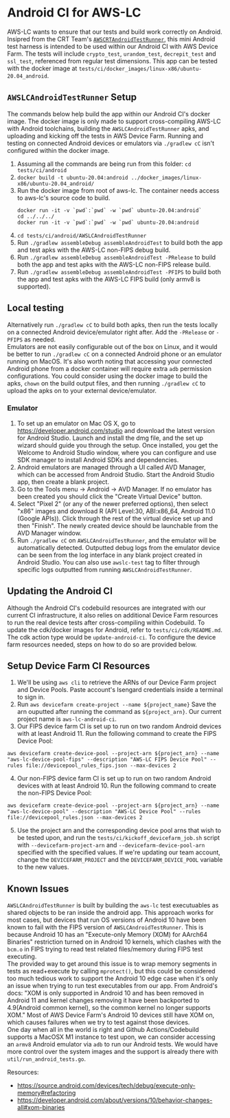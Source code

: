 # Android CI for AWS-LC
AWS-LC wants to ensure that our tests and build work correctly on Android. Insipred from the CRT Team's [`AWSCRTAndroidTestRunner`](https://github.com/awslabs/aws-c-common/tree/main/AWSCRTAndroidTestRunner), this mini Android test harness is intended to be used within our Android CI with AWS Device Farm. The tests will include `crypto_test`, `urandom_test`, `decrepit_test` and `ssl_test`, referenced from regular test dimensions. This app can be tested with the docker image at `tests/ci/docker_images/linux-x86/ubuntu-20.04_android`.

## `AWSLCAndroidTestRunner` Setup
The commands below help build the app within our Android CI's docker image. The docker image is only made to support cross-compiling AWS-LC with Android toolchains, building the `AWSLCAndroidTestRunner` apks, and uploading and kicking off the tests in AWS Device Farm. Running and testing on connected Android devices or emulators via `./gradlew cC` isn't configured within the docker image.
1. Assuming all the commands are being run from this folder: `cd tests/ci/android`
2. `docker build -t ubuntu-20.04:android ../docker_images/linux-x86/ubuntu-20.04_android/`
3. Run the docker image from root of aws-lc. The container needs access to aws-lc's source code to build.
   ```
   docker run -it -v `pwd`:`pwd` -w `pwd` ubuntu-20.04:android`
   cd ../../../
   docker run -it -v `pwd`:`pwd` -w `pwd` ubuntu-20.04:android
   ```
4. `cd tests/ci/android/AWSLCAndroidTestRunner`
5. Run `./gradlew assembleDebug assembleAndroidTest` to build both the app and test apks with the AWS-LC non-FIPS debug build.
6. Run `./gradlew assembleDebug assembleAndroidTest -PRelease` to build both the app and test apks with the AWS-LC non-FIPS release build.
7. Run `./gradlew assembleDebug assembleAndroidTest -PFIPS` to build both the app and test apks with the AWS-LC FIPS build (only armv8 is supported).

## Local testing
Alternatively run `./gradlew cC` to build both apks, then run the tests locally on a connected Android device/emulator right after. Add the `-PRelease` or `-PFIPS` as needed.\
Emulators are not easily configurable out of the box on Linux, and it would be better to run `./gradlew cC` on a connected Android phone or an emulator running on MacOS. It's also worth noting that accessing your connected Android phone from a docker container will require extra `adb` permission configurations. You could consider using the docker image to build the apks, `chown` on the build output files, and then running `./gradlew cC` to upload the apks on to your external device/emulator.

### Emulator
1. To set up an emulator on Mac OS X, go to https://developer.android.com/studio and download the latest version for Android Studio. Launch and install the dmg file, and the set up wizard should guide you through the setup. Once installed, you get the Welcome to Android Studio window, where you can configure and use SDK manager to install Android SDKs and dependencies.
2. Android emulators are managed through a UI called AVD Manager, which can be accessed from Android Studio. Start the Android Studio app, then create a blank project.
3. Go to the Tools menu -> Android -> AVD Manager. If no emulator has been created you should click the "Create Virtual Device" button.
4. Select "Pixel 2" (or any of the newer preferred options), then select "x86" images and download R (API Level:30, ABI:x86_64, Android 11.0 (Google APIs)). Click through the rest of the virtual device set up and then "Finish". The newly created device should be launchable from the AVD Manager window.
5. Run `./gradlew cC` on `AWSLCAndroidTestRunner`, and the emulator will be automatically detected. Outputted debug logs from the emulator device can be seen from the log interface in any blank project created in Android Studio. You can also use `awslc-test` tag to filter through specific logs outputted from running `AWSLCAndroidTestRunner`.

## Updating the Android CI
Although the Android CI's codebuild resources are integrated with our current CI infrastructure, it also relies on additional Device Farm resources to run the real device tests after cross-compiling within Codebuild. To update the cdk/docker images for Android, refer to `tests/ci/cdk/README.md`. The cdk action type would be `update-android-ci`. To configure the device farm resources needed, steps on how to do so are provided below.

## Setup Device Farm CI Resources
1. We'll be using `aws cli` to retrieve the ARNs of our Device Farm project and Device Pools. Paste account's Isengard credentials inside a terminal to sign in. 
2. Run `aws devicefarm create-project --name ${project_name}` Save the arn ouputted after running the command as `${project_arn}`. Our current project name is `aws-lc-android-ci`.
3. Our FIPS device farm CI is set up to run on two random Android devices with at least Android 11. Run the following command to create the FIPS Device Pool: 
```
aws devicefarm create-device-pool --project-arn ${project_arn} --name "aws-lc-device-pool-fips" --description "AWS-LC FIPS Device Pool" --rules file://devicepool_rules_fips.json --max-devices 2
```
4. Our non-FIPS device farm CI is set up to run on two random Android devices with at least Android 10. Run the following command to create the non-FIPS Device Pool: 
```
aws devicefarm create-device-pool --project-arn ${project_arn} --name "aws-lc-device-pool" --description "AWS-LC Device Pool" --rules file://devicepool_rules.json --max-devices 2
```
5. Use the project arn and the corresponding device pool arns that wish to be tested upon, and run the `tests/ci/kickoff_devicefarm_job.sh` script with `--devicefarm-project-arn` and `--devicefarm-device-pool-arn` specified with the specified values. If we're updating our team account, change the `DEVICEFARM_PROJECT` and the `DEVICEFARM_DEVICE_POOL` variable to the new values.

## Known Issues
`AWSLCAndroidTestRunner` is built by building the `aws-lc` test executuables as shared objects to be ran inside the android app. This approach works for most cases, but devices that run OS versions of Android 10 have been known to fail with the FIPS version of `AWSLCAndroidTestRunner`. This is because Android 10 has an "Execute-only Memory (XOM) for AArch64 Binaries" restriction turned on in Android 10 kernels, which clashes with the `bcm.o` in FIPS trying to read test related files/memory during FIPS test executing. \
The provided way to get around this issue is to wrap memory segments in tests as read+execute by calling `mprotect()`, but this could be considered too much tedious work to support the Android 10 edge case when it's only an issue when trying to run test executables from our app. From Android's docs: "XOM is only supported in Android 10 and has been removed in Android 11 and kernel changes removing it have been backported to 4.9(Android common kernel), so the common kernel no longer supports XOM." Most of AWS Device Farm's Android 10 devices still have XOM on, which causes failures when we try to test against those devices.\
One day when all in the world is right and Github Actions/Codebuild supports a MacOSX M1 instance to test upon, we can consider accessing an `armv8` Android emulator via `adb` to run our Android tests. We would have more control over the system images and the support is already there with `util/run_android_tests.go`.

Resources: 
* https://source.android.com/devices/tech/debug/execute-only-memory#refactoring
* https://developer.android.com/about/versions/10/behavior-changes-all#xom-binaries
